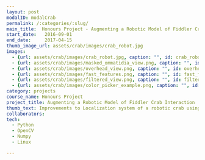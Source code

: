 ```yaml
---
layout: post
modalID: modalCrab
permalink: /:categories/:slug/
main_title:  Honours Project - Augmenting a Robotic Model of Fiddler Crab Interaction 
start_date:   2016-09-01
end_date:     2017-04-15
thumb_image_url: assets/crab/images/crab_robot.jpg
images:
  - {url: assets/crab/images/crab_robot.jpg, caption: "", id: crab_robot}
  - {url: assets/crab/images/masked_ommatidia_view.png, caption: "", id: masked_ommatidia_view}
  - {url: assets/crab/images/overhead_view.png, caption: "", id: overhead_view}
  - {url: assets/crab/images/fast_features.png, caption: "", id: fast_features}
  - {url: assets/crab/images/filtered_view.png, caption: "", id: filtered_view}
  - {url: assets/crab/images/color_picker_example.png, caption: "", id: color_picker_example}
category: projects
course_name: Honours Project
project_title: Augmenting a Robotic Model of Fiddler Crab Interaction 
thumb_text: Improvements to Localization system of a robotic crab using Optical Flow
collaborators:
tech:
  - Python
  - OpenCV
  - Numpy
  - Linux

---
```




<!-- 
Report: {Google Drive}(https://drive.google.com/open?id=1H2Vc-TMACEamRlyMmcv_jhvaJ4QL8EQY)
{: .text-center}
For code, scroll down to the end of the report or contact me.
{: .text-center}
 -->
